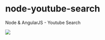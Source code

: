 # node-youtube-search
Node & AngularJS - Youtube Search  

<img src="http://f.st-hatena.com/images/fotolife/t/tyoshikawa1106/20151011/20151011003238.png" />
